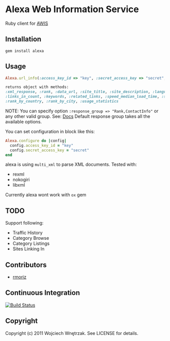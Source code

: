 # Alexa Web Information Service

Ruby client for [AWIS](http://docs.amazonwebservices.com/AlexaWebInfoService/latest/)

## Installation

```
gem install alexa
```

## Usage

``` ruby
Alexa.url_info(:access_key_id => "key", :secret_access_key => "secret", :host => "site.com")

returns object with methods:
:xml_response, :rank, :data_url, :site_title, :site_description, :language_locale, :language_encoding,
:links_in_count, :keywords, :related_links, :speed_median_load_time, :speed_percentile,
:rank_by_country, :rank_by_city, :usage_statistics
```

NOTE: You can specify option `:response_group => "Rank,ContactInfo"` or any other valid group.
See: [Docs](http://docs.amazonwebservices.com/AlexaWebInfoService/latest/)
Default response group takes all the available options.

You can set configuration in block like this:

``` ruby
Alexa.configure do |config|
  config.access_key_id = "key"
  config.secret_access_key = "secret"
end
```

alexa is using `multi_xml` to parse XML documents. Tested with:

* rexml
* nokogiri
* libxml

Currently alexa wont work with `ox` gem

## TODO

Support following:

* Traffic History
* Category Browse
* Category Listings
* Sites Linking In

## Contributors

* [rmoriz](https://github.com/rmoriz)

## Continuous Integration
[![Build Status](https://secure.travis-ci.org/morgoth/alexa.png)](http://travis-ci.org/morgoth/alexa)

## Copyright

Copyright (c) 2011 Wojciech Wnętrzak. See LICENSE for details.
